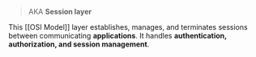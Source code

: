 > AKA **Session layer**

This [[OSI Model]] layer establishes, manages, and terminates sessions between communicating **applications**. It handles **authentication, authorization, and session management**.